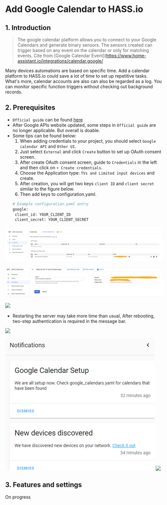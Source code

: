 # Add Google Calendar to HASS.io

## 1. Introduction

> The google calendar platform allows you to connect to your Google Calendars and generate binary sensors. The sensors created can trigger based on any event on the calendar or only for matching events. Cite from [Google Calendar Event](https://www.home-assistant.io/integrations/calendar.google/

  Many devices automations are based on specific time. Add a calendar platform to HASS.io could save a lot of time to set up repetitive tasks. What's more, calendar accounts are also can also be regarded as a log. You can monitor specific function triggers without checking out background records.


## 2. Prerequisites
  
  * `Official guide` can be found [here](https://www.home-assistant.io/integrations/calendar.google/#prerequisites)
  * After Google APIs website updated, some steps in `Official guide` are no longer applicable. But overall is doable.
  * Some tips can be found below:
    1. When adding credentials to your project, you should select `Google calendar API` and `Other UI`.
    2. Just select `External` and click `Create` button to set up OAuth consent screen.
    3. After create OAuth consent screen, guide to `Credentials` in the left and then click on `+ Create credentials`.
    4. Choose the Application type: `TVs and Limited input devices` and create.
    5. After creation, you will get two keys `client ID` and `client secret` similar to the figure below.
    6. Then add keys to configuration.yaml.
     ```python
    # Example configuration.yaml entry
    google:
      client_id: YOUR_CLIENT_ID
      client_secret: YOUR_CLIENT_SECRET
    ``` 

![](https://github.com/Gry1995/Iot-Project/blob/master/Add%20Google%20Calendar%20to%20HASS.io/keys.PNG)

![](https://github.com/Gry1995/Iot-Project/blob/master/Add%20Google%20Calendar%20to%20HASS.io/two%20keys.PNG)

![](blank)

  * Restarting the server may take more time than usual, After rebooting, two-step authentication is required in the message bar.
 
![](blank)
 
![](https://github.com/Gry1995/Iot-Project/blob/master/Add%20Google%20Calendar%20to%20HASS.io/message.png)
![](blank)

## 3. Features and settings

On progress

